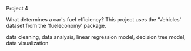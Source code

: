 Project 4

What determines a car's fuel efficiency?
This project uses the 'Vehicles' dataset from the 'fueleconomy' package.

data cleaning, data analysis, linear regression model, decision tree model, data visualization
